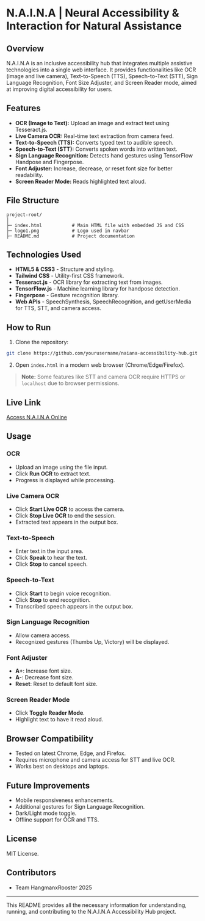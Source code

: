 # N.A.I.N.A | Neural Accessibility & Interaction for Natural Assistance

## Overview

N.A.I.N.A is an inclusive accessibility hub that integrates multiple assistive technologies into a single web interface. It provides functionalities like OCR (image and live camera), Text-to-Speech (TTS), Speech-to-Text (STT), Sign Language Recognition, Font Size Adjuster, and Screen Reader mode, aimed at improving digital accessibility for users.

## Features

* **OCR (Image to Text):** Upload an image and extract text using Tesseract.js.
* **Live Camera OCR:** Real-time text extraction from camera feed.
* **Text-to-Speech (TTS):** Converts typed text to audible speech.
* **Speech-to-Text (STT):** Converts spoken words into written text.
* **Sign Language Recognition:** Detects hand gestures using TensorFlow Handpose and Fingerpose.
* **Font Adjuster:** Increase, decrease, or reset font size for better readability.
* **Screen Reader Mode:** Reads highlighted text aloud.

## File Structure

```
project-root/
│
├─ index.html           # Main HTML file with embedded JS and CSS
├─ logo1.png            # Logo used in navbar
├─ README.md            # Project documentation

```

## Technologies Used


* **HTML5 & CSS3** - Structure and styling.
* **Tailwind CSS** - Utility-first CSS framework.
* **Tesseract.js** - OCR library for extracting text from images.
* **TensorFlow\.js** - Machine learning library for handpose detection.
* **Fingerpose** - Gesture recognition library.
* **Web APIs** - SpeechSynthesis, SpeechRecognition, and getUserMedia for TTS, STT, and camera access.

## How to Run

1. Clone the repository:

```bash
git clone https://github.com/yourusername/naiana-accessibility-hub.git
```

2. Open `index.html` in a modern web browser (Chrome/Edge/Firefox).

> **Note:** Some features like STT and camera OCR require HTTPS or `localhost` due to browser permissions.

## Live Link

[Access N.A.I.N.A Online](https://your-live-link-here.com)

## Usage

### OCR

* Upload an image using the file input.
* Click **Run OCR** to extract text.
* Progress is displayed while processing.

### Live Camera OCR

* Click **Start Live OCR** to access the camera.
* Click **Stop Live OCR** to end the session.
* Extracted text appears in the output box.

### Text-to-Speech

* Enter text in the input area.
* Click **Speak** to hear the text.
* Click **Stop** to cancel speech.

### Speech-to-Text

* Click **Start** to begin voice recognition.
* Click **Stop** to end recognition.
* Transcribed speech appears in the output box.

### Sign Language Recognition

* Allow camera access.
* Recognized gestures (Thumbs Up, Victory) will be displayed.

### Font Adjuster

* **A+**: Increase font size.
* **A-**: Decrease font size.
* **Reset**: Reset to default font size.

### Screen Reader Mode

* Click **Toggle Reader Mode**.
* Highlight text to have it read aloud.

## Browser Compatibility

* Tested on latest Chrome, Edge, and Firefox.
* Requires microphone and camera access for STT and live OCR.
* Works best on desktops and laptops.

## Future Improvements

* Mobile responsiveness enhancements.
* Additional gestures for Sign Language Recognition.
* Dark/Light mode toggle.
* Offline support for OCR and TTS.

## License

MIT License.

## Contributors

* Team HangmanxRooster 2025

---

This README provides all the necessary information for understanding, running, and contributing to the N.A.I.N.A Accessibility Hub project.
